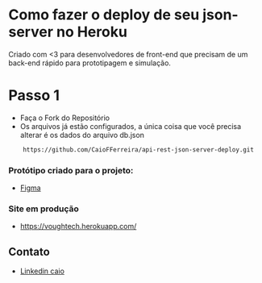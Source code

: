 # Como fazer o deploy de seu json-server no Heroku
Criado com <3 para desenvolvedores de front-end que precisam de um back-end rápido para prototipagem e simulação.

# Passo 1 
- Faça o Fork do Repositório 
- Os arquivos já estão configurados, a única coisa que você precisa alterar é os dados do arquivo db.json

```sh
    https://github.com/CaioFFerreira/api-rest-json-server-deploy.git
```




### Protótipo criado para o projeto:
- [Figma](https://www.figma.com/file/ThFbOmnzVioRELBTgpdo5d/UI-Instruct---teste-front-end)

### Site em produção
- https://voughtech.herokuapp.com/

Contato
----
- [Linkedin caio](https://www.linkedin.com/in/caio-fabio-duarte-ferreira/)
